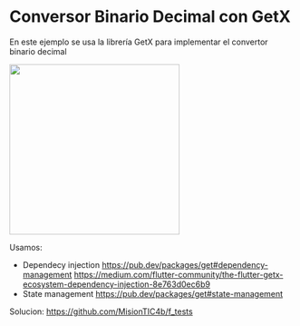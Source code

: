 # Conversor Binario Decimal con GetX

En este ejemplo se usa la librería GetX para implementar el convertor binario decimal

<img src="https://user-images.githubusercontent.com/28717626/139278329-4f465f03-c6d4-4794-91c0-52b77769c4c0.gif" width="300" />


Usamos:

- Dependecy injection https://pub.dev/packages/get#dependency-management
  https://medium.com/flutter-community/the-flutter-getx-ecosystem-dependency-injection-8e763d0ec6b9
- State management https://pub.dev/packages/get#state-management
  
Solucion: https://github.com/MisionTIC4b/f_tests
